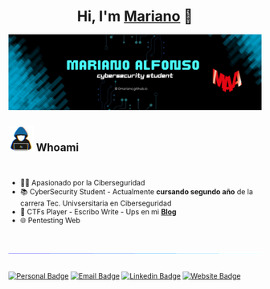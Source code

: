 <div align="center">
<h1 align="center">Hi, I'm <a href="https://0mariano.github.io">Mariano</a> 👋</h1>
</div>
<img src="images/Baner-maa.png"> 

<br>


## <picture><img src = "/images/about_me.gif" width = 50px></picture> **Whoami**



<br>

- 👨‍💻 Apasionado por la Ciberseguridad
- 📚 CyberSecurity Student - Actualmente **cursando segundo año** de la carrera Tec. Univsersitaria en Ciberseguridad 
- 🚩 CTFs Player - Escribo Write - Ups en mi <a href="https://0mariano.github.io">**Blog**</a>
- 🌐 Pentesting Web



<br>

<img src="images/linea.gif"><br><br>

[![Personal Badge](https://img.shields.io/badge/~%23%20Whoami-6de871?style=flat&logo=About.me&logoColor=white&labelColor=white&color=black)](https://0mariano.github.io)
[![Email Badge](https://img.shields.io/badge/-Contact%20me%20through%20Email-fa5c00?style=flat&logo=Gmail&logoColor=white&link=mailto:marianoalfonso80@protonmail.com)](mailto:marianoalfonso80@protonmail.com)
[![Linkedin Badge](https://img.shields.io/badge/-Contact%20me%20through%20LinkedIn-blue?style=flat&logo=Linkedin&logoColor=white&link=https://www.linkedin.com/in/mariano-alfonso-667a6022)](https://www.linkedin.com/in/mariano-alfonso-667a60226)
[![Website Badge](https://img.shields.io/badge/-Visit%20my%20Blog-cc00ff?style=flat&logo=Google-Chrome&logoColor=white&link=https://0mariano.github.io)](https://0mariano.github.io)

